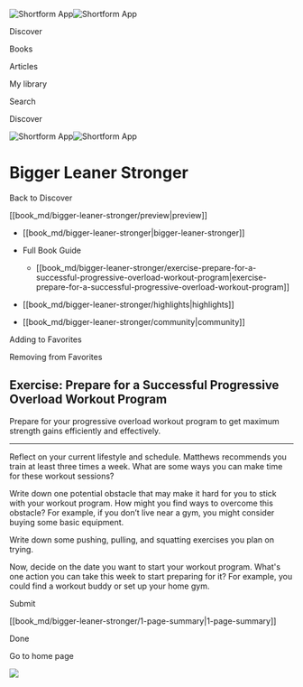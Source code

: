 ![Shortform App](/img/logo.36a2399e.svg)![Shortform App](/img/logo-dark.70c1b072.svg)

Discover

Books

Articles

My library

Search

Discover

![Shortform App](/img/logo.36a2399e.svg)![Shortform App](/img/logo-dark.70c1b072.svg)

# Bigger Leaner Stronger

Back to Discover

[[book_md/bigger-leaner-stronger/preview|preview]]

  * [[book_md/bigger-leaner-stronger|bigger-leaner-stronger]]
  * Full Book Guide

    * [[book_md/bigger-leaner-stronger/exercise-prepare-for-a-successful-progressive-overload-workout-program|exercise-prepare-for-a-successful-progressive-overload-workout-program]]
  * [[book_md/bigger-leaner-stronger/highlights|highlights]]
  * [[book_md/bigger-leaner-stronger/community|community]]



Adding to Favorites 

Removing from Favorites 

## Exercise: Prepare for a Successful Progressive Overload Workout Program

Prepare for your progressive overload workout program to get maximum strength gains efficiently and effectively.

* * *

Reflect on your current lifestyle and schedule. Matthews recommends you train at least three times a week. What are some ways you can make time for these workout sessions?

Write down one potential obstacle that may make it hard for you to stick with your workout program. How might you find ways to overcome this obstacle? For example, if you don’t live near a gym, you might consider buying some basic equipment.

Write down some pushing, pulling, and squatting exercises you plan on trying.

Now, decide on the date you want to start your workout program. What's one action you can take this week to start preparing for it? For example, you could find a workout buddy or set up your home gym.

Submit 

[[book_md/bigger-leaner-stronger/1-page-summary|1-page-summary]]

Done

Go to home page 

![](https://bat.bing.com/action/0?ti=56018282&Ver=2&mid=3bc938ab-7d4a-4dd2-9ebd-8f1cef786047&sid=201ffde0635411ee902411d77b750559&vid=20202bf0635411ee9ac03f2e618b0b9f&vids=0&msclkid=N&pi=0&lg=en-US&sw=800&sh=600&sc=24&nwd=1&tl=Shortform%20%7C%20Book&p=https%3A%2F%2Fwww.shortform.com%2Fapp%2Fbook%2Fbigger-leaner-stronger%2Fexercise-prepare-for-a-successful-progressive-overload-workout-program&r=&lt=308&evt=pageLoad&sv=1&rn=878542)
